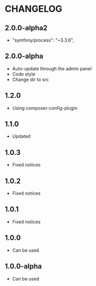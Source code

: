 CHANGELOG
==============

2.0.0-alpha2
-----------------
 * "symfony/process": "~3.3.6",
 
2.0.0-alpha
-----------------
 * Auto-update through the admin panel
 * Code style
 * Change dir to src
 
1.2.0
-----------------
 * Using composer-config-plugin
 
1.1.0
-----------------
  * Updated

1.0.3
-----------------
  * Fixed notices

1.0.2
-----------------
  * Fixed notices

1.0.1
-----------------
  * Fixed notices

1.0.0
-----------------
  * Can be used

1.0.0-alpha
-----------------
  * Can be used
